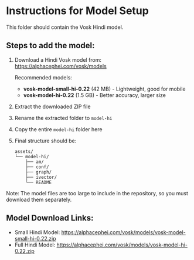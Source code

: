 # Instructions for Model Setup

This folder should contain the Vosk Hindi model.

## Steps to add the model:

1. Download a Hindi Vosk model from: https://alphacephei.com/vosk/models

   Recommended models:
   - **vosk-model-small-hi-0.22** (42 MB) - Lightweight, good for mobile
   - **vosk-model-hi-0.22** (1.5 GB) - Better accuracy, larger size

2. Extract the downloaded ZIP file

3. Rename the extracted folder to `model-hi`

4. Copy the entire `model-hi` folder here

5. Final structure should be:
   ```
   assets/
   └── model-hi/
       ├── am/
       ├── conf/
       ├── graph/
       ├── ivector/
       └── README
   ```

Note: The model files are too large to include in the repository, so you must download them separately.

## Model Download Links:

- Small Hindi Model: https://alphacephei.com/vosk/models/vosk-model-small-hi-0.22.zip
- Full Hindi Model: https://alphacephei.com/vosk/models/vosk-model-hi-0.22.zip
